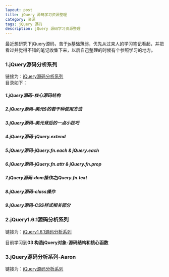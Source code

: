 ```yaml
---
layout: post
title: jQuery 源码学习资源整理
category: 资源
tags: jQuery 源码
description: jQuery 源码学习资源整理
---
```


最近想研究下jQuery源码，苦于js基础薄弱，优先从过来人的学习笔记看起，并把看过并觉得不错的笔记收集下来，以后自己整理的时候有个参照学习的地方。

### 1.jQuery源码分析系列
链接为：[jQuery源码分析系列](http://www.cnblogs.com/chyingp/archive/2013/06/03/jquery-souce-code-study.html)  
目录如下：
##### 1.jQuery源码-核心源码结构
##### 2.jQuery源码-美元$的若干种使用方法
##### 3.jQuery源码-美元背后的一点小技巧
##### 4.jQuery源码-jQuery.extend
##### 5.jQuery源码-jQuery.fn.each & jQuery.each
##### 6.jQuery源码-jQuery.fn.attr & jQuery.fn.prop
##### 7.jQuery源码-dom操作之jQuery.fn.text
##### 8.jQuery源码-class操作
##### 9.jQuery源码-CSS样式相关部分

### 2.jQuery1.6.1源码分析系列
链接为：[jQuery1.6.1源码分析系列](http://www.cnblogs.com/nuysoft/archive/2011/11/14/2248023.html)  

目前学习到**03 构造jQuery对象-源码结构和核心函数**


### 3.jQuery源码分析系列-Aaron
链接为：[jQuery源码分析系列](http://www.cnblogs.com/aaronjs/p/3279314.html)